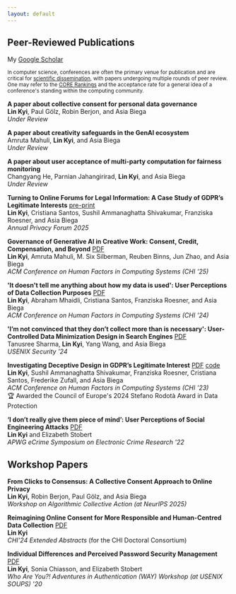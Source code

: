 ```yaml
---
layout: default
---
```


## Peer-Reviewed Publications 
My [Google Scholar](https://scholar.google.com/citations?user=ZUOm8gkAAAAJ&hl=en)  

<small>In computer science, conferences are often the primary venue for publication and are critical for [scientific dissemination](https://homes.cs.washington.edu/~mernst/advice/conferences-vs-journals.html), with papers undergoing multiple rounds of peer review. One may refer to the [CORE Rankings](https://www.core.edu.au/conference-portal) and the acceptance rate for a general idea of a conference's standing within the computing community.</small>

**A paper about collective consent for personal data governance**  
**Lin Kyi**, Paul Gölz, Robin Berjon, and Asia Biega  
_Under Review_

**A paper about creativity safeguards in the GenAI ecosystem**  
Amruta Mahuli, **Lin Kyi**, and Asia Biega  
_Under Review_

**A paper about user acceptance of multi-party computation for fairness monitoring**  
Changyang He, Parnian Jahangirirad, **Lin Kyi**, and Asia Biega  
_Under Review_

**Turning to Online Forums for Legal Information: A Case Study of GDPR’s Legitimate Interests** [pre-print](https://arxiv.org/abs/2506.04260)  
**Lin Kyi**, Cristiana Santos, Sushil Ammanaghatta Shivakumar, Franziska Roesner, and Asia Biega  
_Annual Privacy Forum 2025_ 

**Governance of Generative AI in Creative Work: Consent, Credit, Compensation, and Beyond** [PDF](https://dl.acm.org/doi/10.1145/3706598.3713799)  
**Lin Kyi**, Amruta Mahuli, M. Six Silberman, Reuben Binns, Jun Zhao, and Asia Biega  
_ACM Conference on Human Factors in Computing Systems (CHI '25)_

**'It doesn't tell me anything about how my data is used': User Perceptions of Data Collection Purposes** [PDF](https://dl.acm.org/doi/10.1145/3613904.3642260)  
**Lin Kyi**, Abraham Mhaidli, Cristiana Santos, Franziska Roesner, and Asia Biega  
_ACM Conference on Human Factors in Computing Systems (CHI '24)_

**'I’m not convinced that they don’t collect more than is necessary': User-Controlled Data Minimization Design in Search Engines** [PDF](https://www.usenix.org/system/files/usenixsecurity24-sharma.pdf)  
Tanusree Sharma, **Lin Kyi**, Yang Wang, and Asia Biega  
_USENIX Security '24_

**Investigating Deceptive Design in GDPR’s Legitimate Interest** [PDF](https://dl.acm.org/doi/full/10.1145/3544548.3580637) [code](https://github.com/asiabiega/Legitimate_Interest_Crawler)   
**Lin Kyi**, Sushil Ammanaghatta Shivakumar, Franziska Roesner, Cristiana Santos, Frederike Zufall, and Asia Biega  
_ACM Conference on Human Factors in Computing Systems (CHI '23)_  
🏆 Awarded the Council of Europe's 2024 Stefano Rodotà Award in Data Protection

**‘I don’t really give them piece of mind’: User Perceptions of Social Engineering Attacks** [PDF](https://ieeexplore.ieee.org/abstract/document/10142113)  
**Lin Kyi** and Elizabeth Stobert  
_APWG eCrime Symposium on Electronic Crime Research '22_

## Workshop Papers
**From Clicks to Consensus: A Collective Consent Approach to Online Privacy**  
**Lin Kyi,** Robin Berjon, Paul Gölz, and Asia Biega  
_Workshop on Algorithmic Collective Action (at NeurIPS 2025)_  

**Reimagining Online Consent for More Responsible and Human-Centred Data Collection** [PDF](https://dl.acm.org/doi/10.1145/3613905.3651129)  
**Lin Kyi**   
_CHI'24 Extended Abstracts_ (for the CHI Doctoral Consortium)

**Individual Differences and Perceived Password Security Management** [PDF](https://wayworkshop.org/2020/papers/way2020-kyi.pdf)  
**Lin Kyi**, Sonia Chiasson, and Elizabeth Stobert  
_Who Are You?! Adventures in Authentication (WAY) Workshop (at USENIX SOUPS) '20_

